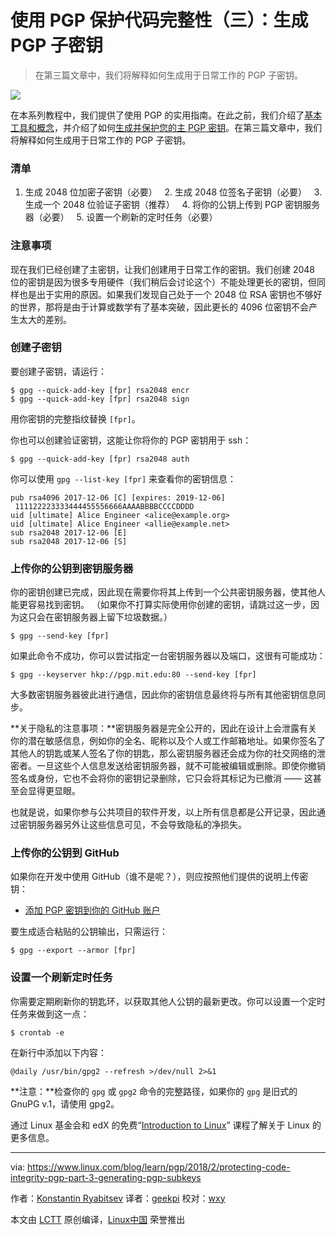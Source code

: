 使用 PGP 保护代码完整性（三）：生成 PGP 子密钥
======

> 在第三篇文章中，我们将解释如何生成用于日常工作的  PGP 子密钥。

![](https://www.linux.com/sites/lcom/files/styles/rendered_file/public/binary.jpg?itok=h62HujOC)

在本系列教程中，我们提供了使用 PGP 的实用指南。在此之前，我们介绍了[基本工具和概念][1]，并介绍了如何[生成并保护您的主 PGP 密钥][2]。在第三篇文章中，我们将解释如何生成用于日常工作的  PGP 子密钥。

### 清单

  1. 生成 2048 位加密子密钥（必要）
  2. 生成 2048 位签名子密钥（必要）
  3. 生成一个 2048 位验证子密钥（推荐）
  4. 将你的公钥上传到 PGP 密钥服务器（必要）
  5. 设置一个刷新的定时任务（必要）

### 注意事项

现在我们已经创建了主密钥，让我们创建用于日常工作的密钥。我们创建 2048 位的密钥是因为很多专用硬件（我们稍后会讨论这个）不能处理更长的密钥，但同样也是出于实用的原因。如果我们发现自己处于一个 2048 位 RSA 密钥也不够好的世界，那将是由于计算或数学有了基本突破，因此更长的 4096 位密钥不会产生太大的差别。

### 创建子密钥

要创建子密钥，请运行：

```
$ gpg --quick-add-key [fpr] rsa2048 encr
$ gpg --quick-add-key [fpr] rsa2048 sign
```

用你密钥的完整指纹替换 `[fpr]`。

你也可以创建验证密钥，这能让你将你的 PGP 密钥用于 ssh：

```
$ gpg --quick-add-key [fpr] rsa2048 auth
```

你可以使用 `gpg --list-key [fpr]` 来查看你的密钥信息：

```
pub rsa4096 2017-12-06 [C] [expires: 2019-12-06]
 111122223333444455556666AAAABBBBCCCCDDDD
uid [ultimate] Alice Engineer <alice@example.org>
uid [ultimate] Alice Engineer <allie@example.net>
sub rsa2048 2017-12-06 [E]
sub rsa2048 2017-12-06 [S]
```

### 上传你的公钥到密钥服务器

你的密钥创建已完成，因此现在需要你将其上传到一个公共密钥服务器，使其他人能更容易找到密钥。 （如果你不打算实际使用你创建的密钥，请跳过这一步，因为这只会在密钥服务器上留下垃圾数据。）

```
$ gpg --send-key [fpr]
```

如果此命令不成功，你可以尝试指定一台密钥服务器以及端口，这很有可能成功：

```
$ gpg --keyserver hkp://pgp.mit.edu:80 --send-key [fpr]
```

大多数密钥服务器彼此进行通信，因此你的密钥信息最终将与所有其他密钥信息同步。

**关于隐私的注意事项：**密钥服务器是完全公开的，因此在设计上会泄露有关你的潜在敏感信息，例如你的全名、昵称以及个人或工作邮箱地址。如果你签名了其他人的钥匙或某人签名了你的钥匙，那么密钥服务器还会成为你的社交网络的泄密者。一旦这些个人信息发送给密钥服务器，就不可能被编辑或删除。即使你撤销签名或身份，它也不会将你的密钥记录删除，它只会将其标记为已撤消 —— 这甚至会显得更显眼。

也就是说，如果你参与公共项目的软件开发，以上所有信息都是公开记录，因此通过密钥服务器另外让这些信息可见，不会导致隐私的净损失。

### 上传你的公钥到 GitHub

如果你在开发中使用 GitHub（谁不是呢？），则应按照他们提供的说明上传密钥：

- [添加 PGP 密钥到你的 GitHub 账户](https://help.github.com/articles/adding-a-new-gpg-key-to-your-github-account/)

要生成适合粘贴的公钥输出，只需运行：

```
$ gpg --export --armor [fpr]
```

### 设置一个刷新定时任务

你需要定期刷新你的钥匙环，以获取其他人公钥的最新更改。你可以设置一个定时任务来做到这一点：

```
$ crontab -e
```

在新行中添加以下内容：

```
@daily /usr/bin/gpg2 --refresh >/dev/null 2>&1
```

**注意：**检查你的 `gpg` 或 `gpg2` 命令的完整路径，如果你的 `gpg` 是旧式的 GnuPG v.1，请使用 gpg2。

通过 Linux 基金会和 edX 的免费“[Introduction to Linux](https://training.linuxfoundation.org/linux-courses/system-administration-training/introduction-to-linux)” 课程了解关于 Linux 的更多信息。

--------------------------------------------------------------------------------

via: https://www.linux.com/blog/learn/pgp/2018/2/protecting-code-integrity-pgp-part-3-generating-pgp-subkeys

作者：[Konstantin Ryabitsev][a]
译者：[geekpi](https://github.com/geekpi)
校对：[wxy](https://github.com/wxy)

本文由 [LCTT](https://github.com/LCTT/TranslateProject) 原创编译，[Linux中国](https://linux.cn/) 荣誉推出

[a]:https://www.linux.com/users/mricon
[1]:https://linux.cn/article-9524-1.html
[2]:https://linux.cn/article-9529-1.html
